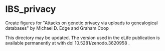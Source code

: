# IBS_privacy
Create figures for "Attacks on genetic privacy via uploads to genealogical databases" by Michael D. Edge and Graham Coop

This directory may be updated. The version used in the eLife publication is available permanently at with doi 10.5281/zenodo.3620958 .
